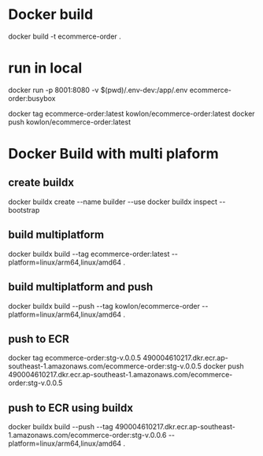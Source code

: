 # Docker build

docker build -t ecommerce-order .

# run in local
docker run -p 8001:8080 -v $(pwd)/.env-dev:/app/.env ecommerce-order:busybox

docker tag ecommerce-order:latest kowlon/ecommerce-order:latest
docker push kowlon/ecommerce-order:latest

# Docker Build with multi plaform

## create buildx

docker buildx create --name builder --use
docker buildx inspect --bootstrap

## build multiplatform
docker buildx build --tag ecommerce-order:latest --platform=linux/arm64,linux/amd64 .

## build multiplatform and push
docker buildx build --push --tag kowlon/ecommerce-order --platform=linux/arm64,linux/amd64 .

## push to ECR

docker tag ecommerce-order:stg-v.0.0.5 490004610217.dkr.ecr.ap-southeast-1.amazonaws.com/ecommerce-order:stg-v.0.0.5
docker push 490004610217.dkr.ecr.ap-southeast-1.amazonaws.com/ecommerce-order:stg-v.0.0.5

## push to ECR using buildx
docker buildx build --push --tag 490004610217.dkr.ecr.ap-southeast-1.amazonaws.com/ecommerce-order:stg-v.0.0.6 --platform=linux/arm64,linux/amd64 .